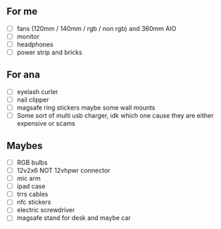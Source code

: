 ## For me
- [ ] fans (120mm / 140mm / rgb / non rgb) and 360mm AIO
- [ ] monitor
- [ ] headphones
- [ ] power strip and bricks

## For ana
- [ ] eyelash curler
- [ ] nail clipper
- [ ] magsafe ring stickers maybe some wall mounts
- [ ] Some sort of multi usb charger, idk which one cause they are either expensive or scams

## Maybes
- [ ] RGB bulbs
- [ ] 12v2x6 NOT 12vhpwr connector
- [ ] mic arm
- [ ] ipad case
- [ ] trrs cables
- [ ] nfc stickers
- [ ] electric screwdriver
- [ ] magsafe stand for desk and maybe car
